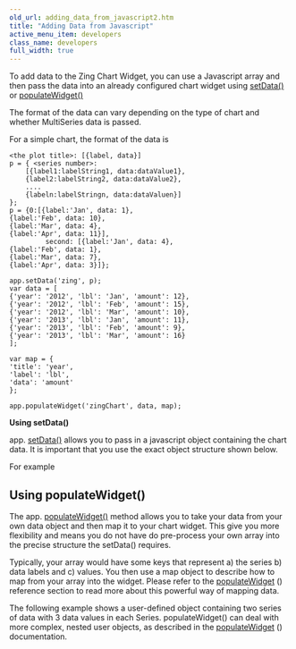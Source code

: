```yaml
---
old_url: adding_data_from_javascript2.htm
title: "Adding Data from Javascript"
active_menu_item: developers
class_name: developers
full_width: true
---
```



To add data to the Zing Chart Widget, you can use a Javascript array and then pass the data into an already configured chart widget using [setData()](/developers/documentation/scripting-apis/client-api/widget-data-state-manipulation/setdata) or [populateWidget()](/developers/documentation/scripting-apis/client-api/widget-data-state-manipulation/populatewidget/)

The format of the data can vary depending on the type of chart and whether MultiSeries data is passed.

For a simple chart, the format of the data is

    <the plot title>: [{label, data}] 
    p = { <series number>: 
        [{label1:labelString1, data:dataValue1},
        {label2:labelString2, data:dataValue2},
        ....
        {labeln:labelStringn, data:dataValuen}]
    };
    p = {0:[{label:'Jan', data: 1}, 
    {label:'Feb', data: 10}, 
    {label:'Mar', data: 4}, 
    {label:'Apr', data: 11}],
             second: [{label:'Jan', data: 4}, 
    {label:'Feb', data: 1}, 
    {label:'Mar', data: 7}, 
    {label:'Apr', data: 3}]};
     
    app.setData('zing', p);
    var data = [
    {'year': '2012', 'lbl': 'Jan', 'amount': 12},
    {'year': '2012', 'lbl': 'Feb', 'amount': 15},
    {'year': '2012', 'lbl': 'Mar', 'amount': 10},
    {'year': '2013', 'lbl': 'Jan', 'amount': 11},
    {'year': '2013', 'lbl': 'Feb', 'amount': 9},
    {'year': '2013', 'lbl': 'Mar', 'amount': 16}
    ];
        
    var map = {
    'title': 'year',
    'label': 'lbl',
    'data': 'amount'
    };
        
    app.populateWidget('zingChart', data, map);
     
   

**Using setData()**

app. [setData()](/developers/documentation/scripting-apis/client-api/widget-data-state-manipulation/setdata) allows you to pass in a javascript object containing the chart data. It is important that you use the exact object structure shown below.

For example

## Using populateWidget()

The app. [populateWidget()](/developers/documentation/scripting-apis/client-api/widget-data-state-manipulation/populatewidget/) method allows you to take your data from your own data object and then map it to your chart widget. This give you more flexibility and means you do not have do pre-process your own array into the precise structure the setData() requires.

Typically, your array would have some keys that represent a) the series b) data labels and c) values. You then use a map object to describe how to map from your array into the widget. Please refer to the [populateWidget](/developers/documentation/scripting-apis/client-api/widget-data-state-manipulation/populatewidget/) () reference section to read more about this powerful way of mapping data.

The following example shows a user-defined object containing two series of data with 3 data values in each Series. populateWidget() can deal with more complex, nested user objects, as described in the [populateWidget](/developers/documentation/scripting-apis/client-api/widget-data-state-manipulation/populatewidget/) () documentation.

